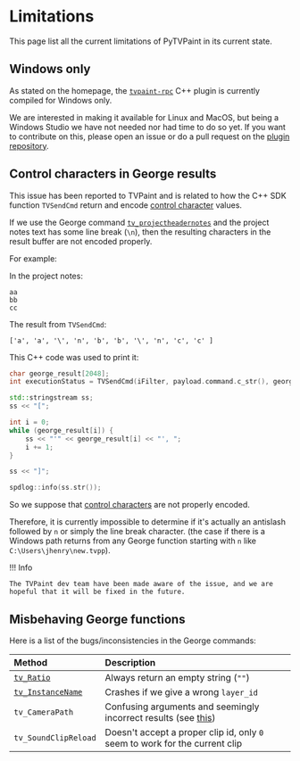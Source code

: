 # Limitations

This page list all the current limitations of PyTVPaint in its current state.

## Windows only

As stated on the homepage, the [`tvpaint-rpc`](https://github.com/brunchstudio/tvpaint-rpc) C++ plugin is currently compiled for Windows only.

We are interested in making it available for Linux and MacOS, but being a Windows Studio we have not needed nor had time to do so yet. If you want to contribute on this, please open an issue or do a pull request on the [plugin repository](https://github.com/brunchstudio/tvpaint-rpc/issues).

## Control characters in George results

This issue has been reported to TVPaint and is related to how the C++ SDK function `TVSendCmd` return and encode [control character](https://en.wikipedia.org/wiki/Control_character) values.

If we use the George command [`tv_projectheadernotes`](https://www.tvpaint.com/doc/tvpaint-animation-11/george-commands#tv_projectheadernotes) and the project notes text has some line break (`\n`), then the resulting characters in the result buffer are not encoded properly.

For example:

In the project notes:

```
aa
bb
cc
```

The result from `TVSendCmd`:

```console
['a', 'a', '\', 'n', 'b', 'b', '\', 'n', 'c', 'c' ]
```

This C++ code was used to print it:

```cpp
char george_result[2048];
int executionStatus = TVSendCmd(iFilter, payload.command.c_str(), george_result);

std::stringstream ss;
ss << "[";

int i = 0;
while (george_result[i]) {
    ss << "'" << george_result[i] << "', ";
    i += 1;
}

ss << "]";

spdlog::info(ss.str());
```

So we suppose that [control characters](https://en.wikipedia.org/wiki/Control_character) are not properly encoded.

Therefore, it is currently impossible to determine if it's actually an antislash followed by `n` or simply the line break character. (the case if there is a Windows path returns from any George function starting with `n` like `C:\Users\jhenry\new.tvpp`).

!!! Info

    The TVPaint dev team have been made aware of the issue, and we are hopeful that it will be fixed in the future.

## Misbehaving George functions

Here is a list of the bugs/inconsistencies in the George commands:

| Method                                                                               | Description                                                                                                       |
|:-------------------------------------------------------------------------------------|:------------------------------------------------------------------------------------------------------------------|
| [`tv_Ratio`](api/george/project.md#pytvpaint.george.grg_project.tv_ratio)            | Always return an empty string (`""`)                                                                              |
| [`tv_InstanceName`](api/george/layer.md#pytvpaint.george.grg_layer.tv_instance_name) | Crashes if we give a wrong `layer_id`                                                                             |
| `tv_CameraPath`                                                                      | Confusing arguments and seemingly incorrect results (see [this](https://forum.tvpaint.com/viewtopic.php?t=15677)) |
| `tv_SoundClipReload`                                                                 | Doesn't accept a proper clip id, only `0` seem to work for the current clip                                       |
